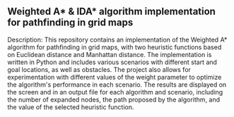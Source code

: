 ## Weighted A* & IDA* algorithm implementation for pathfinding in grid maps

Description: This repository contains an implementation of the Weighted A* algorithm for pathfinding in grid maps, with two heuristic functions based on Euclidean distance and Manhattan distance. The implementation is written in Python and includes various scenarios with different start and goal locations, as well as obstacles. The project also allows for experimentation with different values of the weight parameter to optimize the algorithm's performance in each scenario. The results are displayed on the screen and in an output file for each algorithm and scenario, including the number of expanded nodes, the path proposed by the algorithm, and the value of the selected heuristic function.
